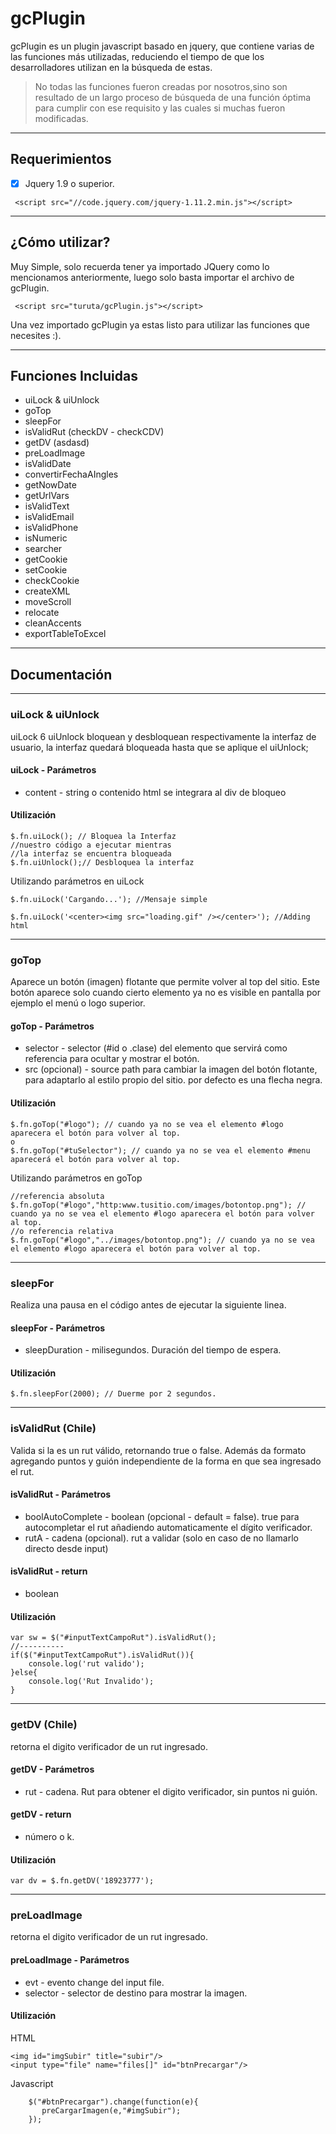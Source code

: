 # gcPlugin
gcPlugin es un plugin javascript basado en jquery, que contiene varias de las funciones más utilizadas, reduciendo el tiempo de que los desarrolladores utilizan en la búsqueda de estas.

>No todas las funciones fueron creadas por nosotros,sino son resultado de un largo proceso de búsqueda de una función óptima para cumplir con ese requisito y las cuales si muchas fueron modificadas.

***
## Requerimientos
- [x] Jquery 1.9 o superior.
```
 <script src="//code.jquery.com/jquery-1.11.2.min.js"></script>
```

***
## ¿Cómo utilizar?
Muy Simple, solo recuerda tener ya importado JQuery como lo mencionamos anteriormente, luego solo basta importar el archivo de gcPlugin.
```
 <script src="turuta/gcPlugin.js"></script>
```
Una vez importado gcPlugin ya estas listo para utilizar las funciones que necesites :).

***
## Funciones Incluidas
- uiLock & uiUnlock
- goTop
- sleepFor
- isValidRut (checkDV - checkCDV)
- getDV (asdasd)
- preLoadImage
- isValidDate
- convertirFechaAIngles
- getNowDate
- getUrlVars
- isValidText
- isValidEmail
- isValidPhone
- isNumeric
- searcher
- getCookie
- setCookie
- checkCookie
- createXML
- moveScroll
- relocate
- cleanAccents
- exportTableToExcel

***
## Documentación
***
### uiLock & uiUnlock
uiLock 6 uiUnlock bloquean y desbloquean respectivamente la interfaz de usuario, la interfaz quedará bloqueada hasta que se aplique el uiUnlock;
#### uiLock - Parámetros
+ content - string o contenido html se integrara al div de bloqueo

#### Utilización
```
$.fn.uiLock(); // Bloquea la Interfaz
//nuestro código a ejecutar mientras
//la interfaz se encuentra bloqueada
$.fn.uiUnlock();// Desbloquea la interfaz
```
Utilizando parámetros en uiLock
```
$.fn.uiLock('Cargando...'); //Mensaje simple

$.fn.uiLock('<center><img src="loading.gif" /></center>'); //Adding html
```
***
### goTop
Aparece un botón (imagen) flotante que permite volver al top del sitio. Este botón aparece solo cuando cierto elemento ya no es visible en pantalla por ejemplo el menú o logo superior.
#### goTop - Parámetros
+ selector - selector (#id o .clase) del elemento que servirá como referencia para ocultar y mostrar el botón.
+ src (opcional) - source path para cambiar la imagen del botón flotante, para adaptarlo al estilo propio del sitio. por defecto es una flecha negra.

#### Utilización
```
$.fn.goTop("#logo"); // cuando ya no se vea el elemento #logo aparecera el botón para volver al top.
o
$.fn.goTop("#tuSelector"); // cuando ya no se vea el elemento #menu aparecerá el botón para volver al top.
```
Utilizando parámetros en goTop
```
//referencia absoluta
$.fn.goTop("#logo","http:www.tusitio.com/images/botontop.png"); // cuando ya no se vea el elemento #logo aparecera el botón para volver al top.
//o referencia relativa
$.fn.goTop("#logo","../images/botontop.png"); // cuando ya no se vea el elemento #logo aparecera el botón para volver al top.
```
***
### sleepFor
Realiza una pausa en el código antes de ejecutar la siguiente linea.
#### sleepFor - Parámetros
+ sleepDuration - milisegundos. Duración del tiempo de espera.

#### Utilización
```
$.fn.sleepFor(2000); // Duerme por 2 segundos.
```
***
### isValidRut (Chile)
Valida si la es un rut válido, retornando true o false. Además da formato agregando puntos y guión independiente de la forma en que sea ingresado el rut.
#### isValidRut - Parámetros
+ boolAutoComplete - boolean (opcional - default = false). true para autocompletar el rut añadiendo automaticamente el dígito verificador.
+ rutA - cadena (opcional). rut a validar (solo en caso de no llamarlo directo desde input)

#### isValidRut - return
+ boolean

#### Utilización
```
var sw = $("#inputTextCampoRut").isValidRut();
//----------
if($("#inputTextCampoRut").isValidRut()){
	console.log('rut valido');
}else{
	console.log('Rut Invalido');
}
```
***
### getDV (Chile)
retorna el digito verificador de un rut ingresado.
#### getDV - Parámetros
+ rut - cadena. Rut para obtener el digito verificador, sin puntos ni guión.

#### getDV - return
+ número o k.

#### Utilización
```
var dv = $.fn.getDV('18923777');
```
***
### preLoadImage
retorna el digito verificador de un rut ingresado.
#### preLoadImage - Parámetros
+ evt - evento change del input file.
+ selector - selector de destino para mostrar la imagen.

#### Utilización
HTML
```
<img id="imgSubir" title="subir"/>
<input type="file" name="files[]" id="btnPrecargar"/>
```
Javascript
```
	$("#btnPrecargar").change(function(e){
       preCargarImagen(e,"#imgSubir");
    });
```